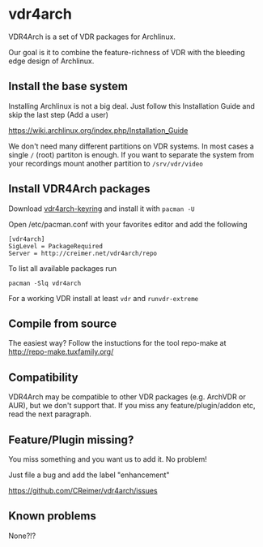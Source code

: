 vdr4arch
========

VDR4Arch is a set of VDR packages for Archlinux.

Our goal is it to combine the feature-richness of VDR with the bleeding edge
design of Archlinux.

Install the base system
-----------------------

Installing Archlinux is not a big deal. Just follow this Installation Guide
and skip the last step (Add a user)

https://wiki.archlinux.org/index.php/Installation_Guide

We don't need many different partitions on VDR systems. In most cases a single `/` (root)
partiton is enough. If you want to separate the system from your recordings
mount another partition to `/srv/vdr/video`

Install VDR4Arch packages
-------------------------

Download [vdr4arch-keyring](http://creimer.net/vdr4arch/repo/vdr4arch-keyring-20130219-1-any.pkg.tar.xz) and install it with `pacman -U`

Open /etc/pacman.conf with your favorites editor and add the following

    [vdr4arch]
    SigLevel = PackageRequired
    Server = http://creimer.net/vdr4arch/repo

To list all available packages run

`pacman -Slq vdr4arch`

For a working VDR install at least `vdr` and `runvdr-extreme`

Compile from source
-------------------

The easiest way? Follow the instuctions for the tool
repo-make at http://repo-make.tuxfamily.org/

Compatibility
-------------

VDR4Arch may be compatible to other VDR packages (e.g. ArchVDR or AUR), but
we don't support that. If you miss any feature/plugin/addon etc, read the next
paragraph.


Feature/Plugin missing?
-----------------------

You miss something and you want us to add it. No problem!

Just file a bug and add the label "enhancement"

https://github.com/CReimer/vdr4arch/issues

Known problems
--------------

None?!?
